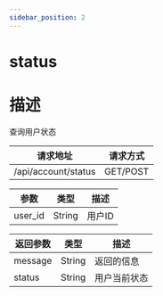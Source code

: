 ```yaml
---
sidebar_position: 2
---
```

# status
# 描述

查询用户状态


| 请求地址 | 请求方式 |
| --- | --- |
| /api/account/status | GET/POST |


|参数|类型|描述|
|---|---|---|
|user_id|String|用户ID|


|返回参数|类型|描述|
|---|---|---|
|message|String|返回的信息|
|status|String|用户当前状态|
